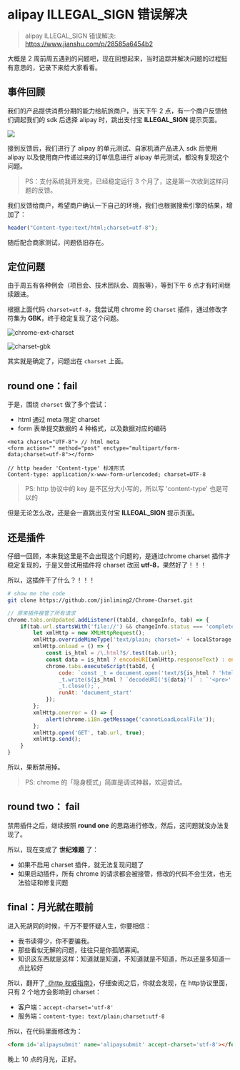 # alipay ILLEGAL_SIGN 错误解决

> alipay ILLEGAL_SIGN 错误解决: https://www.jianshu.com/p/28585a6454b2

大概是 2 周前周五遇到的问题吧，现在回想起来，当时追踪并解决问题的过程挺有意思的，记录下来给大家看看。

## 事件回顾

我们的产品提供消费分期的能力给航旅商户，当天下午 2 点，有一个商户反馈他们调起我们的 sdk 后选择 alipay 时，跳出支付宝 **ILLEGAL_SIGN** 提示页面。

![](http://g.hiphotos.baidu.com/exp/w=500/sign=4c28f919372ac65c67056673cbf3b21d/4ec2d5628535e5dd91be80a674c6a7efce1b623c.jpg)

接到反馈后，我们进行了 alipay 的单元测试、自家机酒产品进入 sdk 后使用 alipay 以及使用商户传递过来的订单信息进行 alipay 单元测试，都没有复现这个问题。

> PS：支付系统我开发完，已经稳定运行 3 个月了，这是第一次收到这样问题的反馈。

我们反馈给商户，希望商户确认一下自己的环境，我们也根据搜索引擎的结果，增加了：

```php
header("Content-type:text/html;charset=utf-8");
```

随后配合商家测试，问题依旧存在。

## 定位问题

由于周五有各种例会（项目会、技术团队会、周报等），等到下午 6 点才有时间继续跟进。

根据上面代码 `charset=utf-8`，我尝试用 chrome 的 `Charset` 插件，通过修改字符集为 **GBK**，终于稳定复现了这个问题。

![chrome-ext-charset](https://upload-images.jianshu.io/upload_images/567399-d62641fc22873103.png?imageMogr2/auto-orient/strip%7CimageView2/2/w/700)

![charset-gbk](https://upload-images.jianshu.io/upload_images/567399-809ff266b8157989.png?imageMogr2/auto-orient/strip%7CimageView2/2/w/425)

其实就是确定了，问题出在 `charset` 上面。

## round one：fail

于是，围绕 `charset` 做了多个尝试：

- html 通过 meta 限定 charset
- form 表单提交数据的 4 种格式，以及数据对应的编码

```
<meta charset="UTF-8"> // html meta
<form action="" method="post" enctype="multipart/form-data;charset=utf-8"></form>

// http header 'Content-type' 标准形式
Content-type: application/x-www-form-urlencoded; charset=UTF-8
```

> PS: http 协议中的 key 是不区分大小写的，所以写 'content-type' 也是可以的

但是无论怎么改，还是会一直跳出支付宝 **ILLEGAL_SIGN** 提示页面。

## 还是插件

仔细一回顾，本来我这里是不会出现这个问题的，是通过chrome charset 插件才稳定复现的，于是又尝试用插件将 charset 改回 **utf-8**，果然好了！！！

所以，这插件干了什么？！！！

```bash
# show me the code
git clone https://github.com/jinliming2/Chrome-Charset.git
```

```js
// 原来插件接管了所有请求
chrome.tabs.onUpdated.addListener((tabId, changeInfo, tab) => {
    if(tab.url.startsWith('file://') && changeInfo.status === 'complete' && localStorage.getItem('tab' + tabId)) {
        let xmlHttp = new XMLHttpRequest();
        xmlHttp.overrideMimeType('text/plain; charset=' + localStorage.getItem('tab' + tabId)); // 看这里
        xmlHttp.onload = () => {
            const is_html = /\.html?$/.test(tab.url);
            const data = is_html ? encodeURI(xmlHttp.responseText) : encodeURI(html_special_chars(xmlHttp.responseText));
            chrome.tabs.executeScript(tabId, {
                code: `const _t = document.open('text/${is_html ? 'html' : 'plain'}', 'replace');
                _t.write(${is_html ? `decodeURI('${data}')` : `'<pre>' + decodeURI('${data}') + '</pre>'`});
                _t.close();`,
                runAt: 'document_start'
            });
        };
        xmlHttp.onerror = () => {
            alert(chrome.i18n.getMessage('cannotLoadLocalFile'));
        };
        xmlHttp.open('GET', tab.url, true);
        xmlHttp.send();
    }
}
```

所以，果断禁用掉。

> PS: chrome 的「隐身模式」简直是调试神器，欢迎尝试。

## round two： fail

禁用插件之后，继续按照 **round one** 的思路进行修改，然后，这问题就没办法复现了。

所以，现在变成了 **世纪难题** 了：

- 如果不启用 charset 插件，就无法复现问题了
- 如果启动插件，所有 chrome 的请求都会被接管，修改的代码不会生效，也无法验证和修复问题

## final：月光就在眼前

进入死胡同的时候，千万不要怀疑人生，你要相信：

- 我书读得少，你不要骗我。
- 那些看似无解的问题，往往只是你孤陋寡闻。
- 知识这东西就是这样：知道就是知道，不知道就是不知道，所以还是多知道一点比较好

所以，翻开了[《http 权威指南》](https://book.douban.com/subject/10746113/)，仔细查阅之后，你就会发现，在 http协议里面，只有 2 个地方会影响到 charset：

- 客户端：`accept-charset='utf-8'`
- 服务端：`content-type: text/plain;charset:utf-8`

所以，在代码里面修改为：

```html
<form id='alipaysubmit' name='alipaysubmit' accept-charset='utf-8'></form>
```

晚上 10 点的月光，正好。